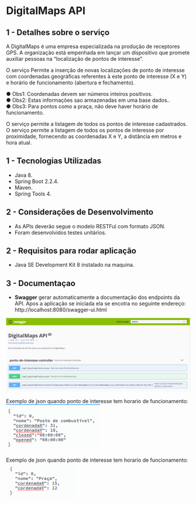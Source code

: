 # DigitalMaps API

## 1 - Detalhes sobre o serviço

A DigitalMaps é uma empresa especializada na produção de receptores GPS. A
organização está empenhada em lançar um dispositivo que promete auxiliar pessoas
na “localização de pontos de interesse”.<br>

O serviço Permite a inserção de novas localizações de ponto de interesse com coordenadas geográficas referentes à este ponto de interesse (X e Y) e horário de funcionamento (abertura e
fechamento). <br>

● Obs1: Coordenadas devem ser números inteiros positivos. <br>
● Obs2: Estas informações sao armazenadas em uma base dados.. <br>
● Obs3: Para pontos como a praça, não deve haver horário de funcionamento. <br>

O serviço permite a listagem de todos os pontos de interesse cadastrados. <br>
O serviço permite a listagem de todos os pontos de interesse por proximidade,
 fornecendo as coordenadas X e Y, a distância em metros e hora atual. <br>


## 1 - Tecnologias Utilizadas 
  
- Java 8. <br>  
- Spring Boot 2.2.4. <br> 
- Maven. <br>
- Spring Tools 4. <br> 

## 2 - Considerações de Desenvolvimento

- As APIs deverão segue o modelo RESTFul com formato JSON. <br>
- Foram desenvolvidos testes unitários. <br>

## 2 - Requisitos para rodar aplicação

- Java SE Development Kit 8 instalado na maquina. <br>

## 3 - Documentaçao  
  
 - **Swagger** gerar automaticamente a documentação dos endpoints da API.
 Apos a aplicação se iniciada ela se encotra no seguinte endereço: 
 http://localhost:8080/swagger-ui.html 

  
 <img src="https://github.com/pauloricardodn/digitalmaps/blob/master/swagger.png"/>
 
 Exemplo de json quando ponto de interesse tem horario de funcionamento: <br> 
 <img src="https://github.com/pauloricardodn/digitalmaps/blob/master/jsonhorario.png"/>

 Exemplo de json quando ponto de interesse tem horario de funcionamento: <br> 
 <img src="https://github.com/pauloricardodn/digitalmaps/blob/master/jsonshorario.png"/>
  

  



  

